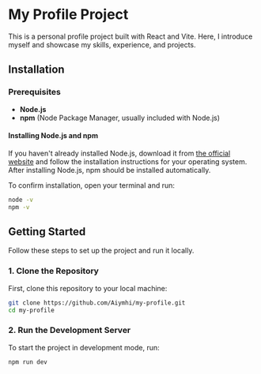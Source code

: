 # My Profile Project

This is a personal profile project built with React and Vite. Here, I introduce myself and showcase my skills, experience, and projects.

## Installation

### Prerequisites

- **Node.js**
- **npm** (Node Package Manager, usually included with Node.js)

#### Installing Node.js and npm

If you haven't already installed Node.js, download it from [the official website](https://nodejs.org/) and follow the installation instructions for your operating system. After installing Node.js, npm should be installed automatically.

To confirm installation, open your terminal and run:

```bash
node -v
npm -v
```

## Getting Started

Follow these steps to set up the project and run it locally.

### 1. Clone the Repository

First, clone this repository to your local machine:

```bash
git clone https://github.com/Aiymhi/my-profile.git
cd my-profile
```

### 2. Run the Development Server

To start the project in development mode, run:
```bash
npm run dev
```

